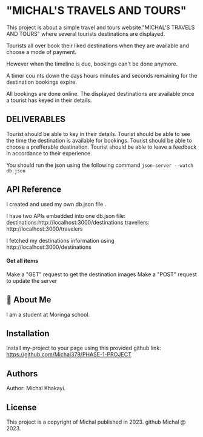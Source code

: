 # "MICHAL'S TRAVELS AND TOURS"

This project is about a simple travel and tours website."MICHAL'S TRAVELS AND TOURS" where several tourists destinations are displayed.

Tourists all over book their liked destinations when they are available and choose a mode of payment.

However when the timeline is due, bookings can't be done anymore.

A timer cou nts down the days hours minutes and seconds remaining for the destination bookings expire.

All bookings are done online.
The displayed destinations are available once a tourist has keyed in their details.

## DELIVERABLES
Tourist should be able to key in their details.
Tourist should be able to see the time the destination is available for bookings.
Tourist should be able to choose a prefferable deatination.
Tourist should be able to leave a feedback in accordance to their experience.

You should run the json using the following command `json-server --watch db.json`

## API Reference

I created and used my own db.json file .

I have two APIs embedded into one db.json file:
destinations:http://localhost:3000/destinations
travellers: http://localhost:3000/travelers

I fetched my destinations information using 
  http://localhost:3000/destinations

#### Get all items 
Make a "GET" request to get the destination images
Make a "POST" request to update the server

## 🚀 About Me

I am a student at Moringa school.


## Installation

Install my-project to your page using this provided github link: https://github.com/Michal379/PHASE-1-PROJECT

    
## Authors

Author: Michal Khakayi.

## License
This project is a copyright of Michal published in 2023.
github Michal @ 2023.